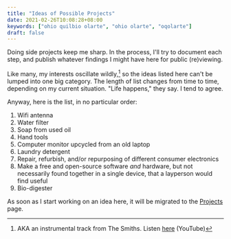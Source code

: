 ```yaml
---
title: "Ideas of Possible Projects"
date: 2021-02-26T10:08:28+08:00
keywords: ["ohio quilbio olarte", "ohio olarte", "oqolarte"]
draft: false
---
```

Doing side projects keep me sharp.
In the process, I'll try to document each step,
and publish whatever findings I might have here for public (re)viewing.

Like many, my interests oscillate wildly,[^smiths]
so the ideas listed here can't be lumped into one big category.
The length of list changes from time to time,
depending on my current situation.
"Life happens," they say.
I tend to agree.

[^smiths]: AKA an instrumental track from The Smiths.
Listen [here](https://youtu.be/7iYUdS3DmFU) (YouTube)

Anyway, here is the list, in no particular order:

1. Wifi antenna
1. Water filter
1. Soap from used oil
1. Hand tools
1. Computer monitor upcycled from an old laptop
1. Laundry detergent
1. Repair, refurbish, and/or repurposing of different consumer electronics
1. Make a free and open-source software *and* hardware, but not necessarily found together in a single device, that a layperson would find useful
1. Bio-digester

As soon as I start working on an idea here, it will be migrated to the [Projects](/project/) page.
